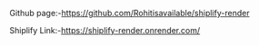 Github page:-https://github.com/Rohitisavailable/shiplify-render

Shiplify Link:-https://shiplify-render.onrender.com/
